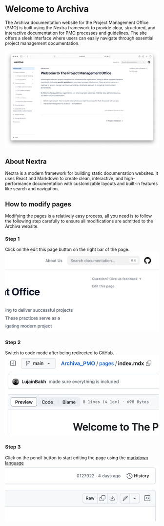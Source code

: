 # Welcome to Archiva

The Archiva documentation website for the Project Management Office (PMO) is built using the Nextra framework to provide clear, structured, and interactive documentation for PMO processes and guidelines. The site offers a sleek interface where users can easily navigate through essential project management documentation.

![](.github/archivamain.png)

## About Nextra

Nextra is a modern framework for building static documentation websites. It uses React and Markdown to create clean, interactive, and high-performance documentation with customizable layouts and built-in features like search and navigation.

## How to modify pages

Modifying the pages is a relatively easy process, all you need is to follow the following step carefully to ensure all modifications are admitted to the Archiva website. 

### Step 1
Click on the edit this page button on the right bar of the page.
![](.github/stepone.png)

### Step 2
Switch to code mode after being redirected to GitHub.
![](.github/steptwo.png)

### Step 3
Click on the pencil button to start editing the page using the [markdown language](https://github.com/lifeparticle/Markdown-Cheatsheet)
![](.github/stepthree.png)